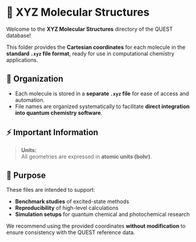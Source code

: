 # 🧬 XYZ Molecular Structures

Welcome to the **XYZ Molecular Structures** directory of the QUEST database!

This folder provides the **Cartesian coordinates** for each molecule in the **standard `.xyz` file format**, ready for use in computational chemistry applications.

## 📂 Organization

- Each molecule is stored in a **separate `.xyz` file** for ease of access and automation.
- File names are organized systematically to facilitate **direct integration into quantum chemistry software**.

## ⚡ Important Information

> **Units:**  
> All geometries are expressed in **atomic units (bohr)**.

## 🎯 Purpose

These files are intended to support:
- **Benchmark studies** of excited-state methods
- **Reproducibility** of high-level calculations
- **Simulation setups** for quantum chemical and photochemical research

We recommend using the provided coordinates **without modification** to ensure consistency with the QUEST reference data.
